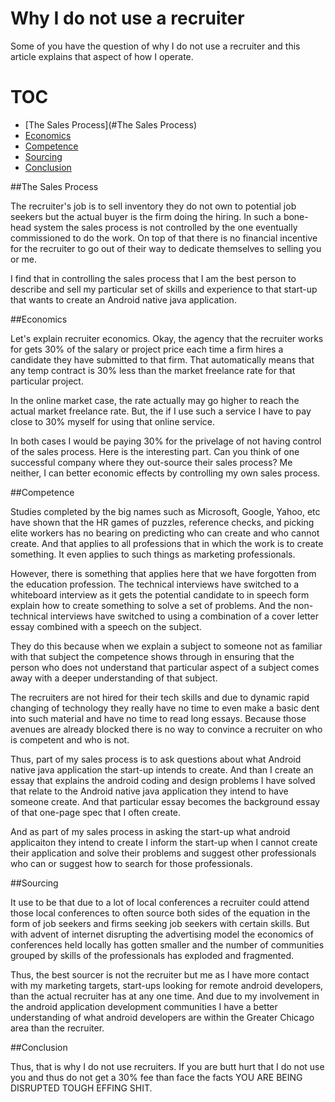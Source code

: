# Why I do not use a recruiter

Some of you have the question of why I do not use a recruiter and this article
explains that aspect of how I operate.

# TOC

* [The Sales Process](#The Sales Process)
* [Economics](#Economics)
* [Competence](#Competence)
* [Sourcing](#Sourcing)
* [Conclusion](#Conclusiion)



##The Sales Process

The recruiter's job is to sell inventory they do not own to potential job seekers
but the actual buyer is the firm doing the hiring. In such a bone-head system the
sales process is not controlled by the one eventually commissioned to do the work.
On top of that there is no financial incentive for the recruiter to go out of their
way to dedicate themselves to selling you or me.

I find that in controlling the sales process that I am the best person to describe
and sell my particular set of skills and experience to that start-up that wants to
create an Android native java application.

##Economics

Let's explain recruiter economics. Okay, the agency that the recruiter works for gets 30% of the salary or project price each time a firm hires a candidate they have submitted to that firm. That automatically means that any temp contract is 30%
less than the market freelance rate for that particular project.

In the online market case, the rate actually may go higher to reach the actual
market freelance rate. But, the if I use such a service I have to pay close to
30% myself for using that online service.

In both cases I would be paying 30% for the privelage of not having control of the sales process.  Here is the interesting part. Can you think of one successful company where they out-source their sales process?  Me neither, I can better economic effects
by controlling my own sales process.

##Competence

Studies completed by the big names such as Microsoft, Google, Yahoo, etc have shown that the HR games of puzzles, reference checks, and picking  elite workers has no
bearing on predicting who can create and who cannot create.  And that applies to all professions that in which the work is to create something. It even applies to such things as marketing professionals.  

However, there is something that applies here that we have forgotten from the education profession.  The technical interviews have switched to a whiteboard interview as it gets the potential candidate to in speech form explain how to create something to solve a set of problems. And the non-technical interviews have switched to using a combination of a cover letter essay combined with a speech on the subject.

They do this because when we explain a subject to someone not as familiar with that
subject the competence shows through in ensuring that the person who does not understand that particular aspect of a subject comes away with a deeper understanding of that subject.

The recruiters are not hired for their tech skills and due to dynamic rapid changing of technology they really have no time to even make a basic dent into such material and have no time to read long essays.  Because those avenues are already blocked there is no way to convince a recruiter on who is competent and who is not.

Thus, part of my sales process is to ask questions about what Android native java application the start-up intends to create. And than I create an essay that explains the android coding and design problems I have solved that relate to the Android
native java application they intend to have someone create. And that particular essay becomes the background essay of that one-page spec that I often create.

And as part of my sales process in asking the start-up what android applicaiton they
intend to create I inform the start-up when I cannot create their application and solve their problems and suggest other professionals who can or suggest how to search for those professionals.

##Sourcing

It use to be that due to a lot of local conferences a recruiter could attend those
local conferences to often source both sides of the equation in the form of job seekers and firms seeking job seekers with certain skills.  But with advent of internet disrupting the advertising model the economics of conferences held locally has gotten smaller and the number of communities grouped by skills of the professionals has exploded and fragmented.

Thus, the best sourcer is not the recruiter but me as I have more contact with my
marketing targets, start-ups looking for remote android developers, than the actual
recruiter has at any one time. And due to my involvement in the android application
development communities I have a better understanding of what android developers are within the Greater Chicago area than the recruiter.


##Conclusion

Thus, that is why I do not use recruiters. If you are butt hurt that I do not use you and thus do not get a 30% fee than face the facts YOU ARE BEING DISRUPTED TOUGH EFFING SHIT.
